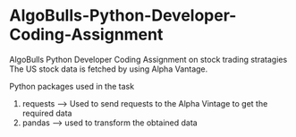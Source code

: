 # AlgoBulls-Python-Developer-Coding-Assignment
AlgoBulls Python Developer Coding Assignment on stock trading stratagies
The US stock data is fetched by using Alpha Vantage.

Python packages used in the task
1. requests
--> Used to send requests to the Alpha Vintage to get the required data
2. pandas
--> used to transform the obtained data

